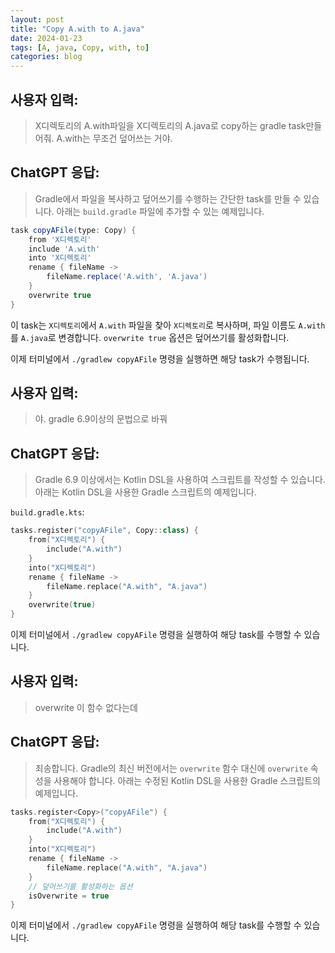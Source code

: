 ```yaml
---
layout: post
title: "Copy A.with to A.java"
date: 2024-01-23
tags: [A, java, Copy, with, to]
categories: blog
---
```


## 사용자 입력:
> X디렉토리의 A.with파일을 X디렉토리의 A.java로 copy하는 gradle task만들어줘. A.with는 무조건 덮어쓰는 거야.

## ChatGPT 응답:
> Gradle에서 파일을 복사하고 덮어쓰기를 수행하는 간단한 task를 만들 수 있습니다. 아래는 `build.gradle` 파일에 추가할 수 있는 예제입니다.

```groovy
task copyAFile(type: Copy) {
    from 'X디렉토리'
    include 'A.with'
    into 'X디렉토리'
    rename { fileName ->
        fileName.replace('A.with', 'A.java')
    }
    overwrite true
}
```

이 task는 `X디렉토리`에서 `A.with` 파일을 찾아 `X디렉토리`로 복사하며, 파일 이름도 `A.with`를 `A.java`로 변경합니다. `overwrite true` 옵션은 덮어쓰기를 활성화합니다.

이제 터미널에서 `./gradlew copyAFile` 명령을 실행하면 해당 task가 수행됩니다.

## 사용자 입력:
> 야. gradle 6.9이상의 문법으로 바꿔

## ChatGPT 응답:
> Gradle 6.9 이상에서는 Kotlin DSL을 사용하여 스크립트를 작성할 수 있습니다. 아래는 Kotlin DSL을 사용한 Gradle 스크립트의 예제입니다.

`build.gradle.kts`:

```kotlin
tasks.register("copyAFile", Copy::class) {
    from("X디렉토리") {
        include("A.with")
    }
    into("X디렉토리")
    rename { fileName ->
        fileName.replace("A.with", "A.java")
    }
    overwrite(true)
}
```

이제 터미널에서 `./gradlew copyAFile` 명령을 실행하여 해당 task를 수행할 수 있습니다.

## 사용자 입력:
> overwrite  이 함수 없다는데

## ChatGPT 응답:
> 죄송합니다. Gradle의 최신 버전에서는 `overwrite` 함수 대신에 `overwrite` 속성을 사용해야 합니다. 아래는 수정된 Kotlin DSL을 사용한 Gradle 스크립트의 예제입니다.

```kotlin
tasks.register<Copy>("copyAFile") {
    from("X디렉토리") {
        include("A.with")
    }
    into("X디렉토리")
    rename { fileName ->
        fileName.replace("A.with", "A.java")
    }
    // 덮어쓰기를 활성화하는 옵션
    isOverwrite = true
}
```

이제 터미널에서 `./gradlew copyAFile` 명령을 실행하여 해당 task를 수행할 수 있습니다.

